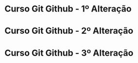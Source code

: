 # Curso Git Github - 1º Alteração
# Curso Git Github - 2º Alteração
# Curso Git Github - 3º Alteração 
